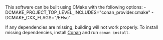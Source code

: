 This software can be built using CMake with the following options:
-DCMAKE_PROJECT_TOP_LEVEL_INCLUDES="conan_provider.cmake" -DCMAKE_CXX_FLAGS="/EHsc"

If any dependencies are missing, building will not work properly. To install missing dependencies, install [Conan](https://conan.io/downloads) and run ```conan install```.
